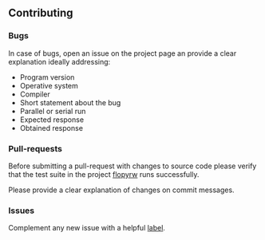## Contributing 

### Bugs
In case of bugs, open an issue on the project page an provide a clear explanation ideally addressing: 

* Program version
* Operative system
* Compiler 
* Short statement about the bug
* Parallel or serial run
* Expected response
* Obtained response

### Pull-requests
Before submitting a pull-request with changes to source code please verify that the test suite in the project [flopyrw](https://github.com/upc-ghs/flopyrw) runs successfully.

Please provide a clear explanation of changes on commit messages.

### Issues
Complement any new issue with a helpful [label](https://github.com/upc-ghs/modpath-rw/labels).
